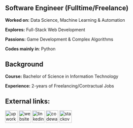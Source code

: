 ## **Software Engineer (Fulltime/Freelance)**
**Worked on:** Data Science, Machine Learning & Automation

**Explores:** Full-Stack Web Development

**Passions:** Game Development & Complex Algorithms

**Codes mainly in**: Python

## Background
**Course:** Bachelor of Science in Information Technology

**Experience:** 2-years of Freelancing/Contractual Jobs

## External links:
[<img src='https://cdn.simpleicons.org/upwork/black/white' alt='upwork' height='40'>](https://www.upwork.com/freelancers/~0134c73d8fad9c2581)     [<img src='https://cdn.simpleicons.org/googlechrome/black/white' alt='website' height='40'>](castilloglenn.github.io)     [<img src='https://cdn.simpleicons.org/linkedin/black/white' alt='linkedin' height='40'>](https://www.linkedin.com/in/https://www.linkedin.com/in/allen-glenn-castillo//)     [<img src='https://cdn.simpleicons.org/codewars/black/white' alt='codewars' height='40'>](https://www.codewars.com/users/castilloglenn)     [<img src='https://cdn.simpleicons.org/stackoverflow/black/white' alt='stackoverflow' height='40'>](https://stackoverflow.com/users/https://stackoverflow.com/users/12091931/glenn)     
